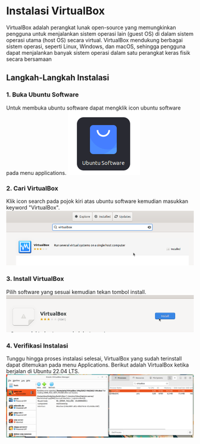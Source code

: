 # Instalasi VirtualBox
VirtualBox adalah perangkat lunak open-source yang memungkinkan pengguna untuk menjalankan sistem operasi lain (guest OS) di dalam sistem operasi utama (host OS) secara virtual. VirtualBox mendukung berbagai sistem operasi, seperti Linux, Windows, dan macOS, sehingga pengguna dapat menjalankan banyak sistem operasi dalam satu perangkat keras fisik secara bersamaan
## Langkah-Langkah Instalasi
### 1. Buka Ubuntu Software
Untuk membuka ubuntu software dapat mengklik icon ubuntu software pada menu applications.
![icon](img/icon_ubuntu_software_small.png)

### 2. Cari VirtualBox
Klik icon search pada pojok kiri atas ubuntu software kemudian masukkan keyword "VirtualBox".
![icon](img/vb_search.png)


### 3. Install VirtualBox
Pilih software yang sesuai kemudian tekan tombol install.
![icon](img/vb_install.png)


### 4. Verifikasi Instalasi
Tunggu hingga proses instalasi selesai, VirtualBox yang sudah terinstall dapat ditemukan pada menu Applications.
Berikut adalah VirtualBox ketika berjalan di Ubuntu 22.04 LTS.
![icon](img/vb_run.png)
